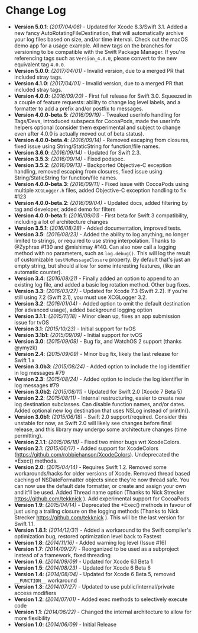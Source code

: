 # Change Log

* **Version 5.0.1**: *(2017/04/06)* - Updated for Xcode 8.3/Swift 3.1. Added a new fancy AutoRotatingFileDestination, that will automatically archive your log files based on size, and/or time interval. Check out the macOS demo app for a usage example. All new tags on the branches for versioning to be compatible with the Swift Package Manager. If you're referencing tags such as `Version_4.0.0`, please convert to the new equivalent tag `4.0.0`.
* **Version 5.0.0**: *(2017/04/01)* - Invalid version, due to a merged PR that included stray tags. 
* **Version 4.1.0**: *(2017/04/01)* - Invalid version, due to a merged PR that included stray tags.
* **Version 4.0.0**: *(2016/09/20)* - First full release for Swift 3.0. Squeezed in a couple of feature requests: ability to change log level labels, and a formatter to add a prefix and/or postfix to messages.
* **Version 4.0.0-beta.5**: *(2016/09/19)* - Tweaked userInfo handling for Tags/Devs, introduced subspecs for CocoaPods, made the userInfo helpers optional (consider them experimental and subject to change even after 4.0.0 is actually moved out of beta status).
* **Version 4.0.0-beta.4**: *(2016/09/14)* - Removed escaping from closures, fixed issue using String/StaticString for function/file names.
* **Version 3.6.0**: *(2016/09/14)* - Updated for Swift 2.3.
* **Version 3.5.3**: *(2016/09/14)* - Fixed podspec.
* **Version 3.5.2**: *(2016/09/13)* - Backported Objective-C exception handling, removed escaping from closures, fixed issue using String/StaticString for function/file names.
* **Version 4.0.0-beta.3**: *(2016/09/11)* - Fixed issue with CocoaPods using multiple `XCGLogger.h` files, added Objective-C exception handling to fix #123
* **Version 4.0.0-beta.2**: *(2016/09/04)* - Updated docs, added filtering by tag and developer, added demo for filters
* **Version 4.0.0-beta.1**: *(2016/09/01)* - First beta for Swift 3 compatibility, including a lot of architecture changes
* **Version 3.5.1**: *(2016/08/28)* - Added documentation, improved tests.
* **Version 3.5**: *(2016/08/23)* - Added the ability to log anything, no longer limited to strings, or required to use string interpolation. Thanks to @Zyphrax #130 and @mishimay #140. Can also now call a logging method with no parameters, such as `log.debug()`. This will log the result of customizable `testNoMessageClosure` property. By default that's just an empty string, but should allow for some interesting features, (like an automatic counter). 
* **Version 3.4**: *(2016/08/21)* - Finally added an option to append to an existing log file, and added a basic log rotation method. Other bug fixes.
* **Version 3.3**: *(2016/03/27)* - Updated for Xcode 7.3 (Swift 2.2). If you're still using 7.2 (Swift 2.1), you must use XCGLogger 3.2.
* **Version 3.2**: *(2016/01/04)* - Added option to omit the default destination (for advanced usage), added background logging option
* **Version 3.1.1**: *(2015/11/18)* - Minor clean up, fixes an app submission issue for tvOS
* **Version 3.1**: *(2015/10/23)* - Initial support for tvOS
* **Version 3.1b1**: *(2015/09/09)* - Initial support for tvOS
* **Version 3.0**: *(2015/09/09)* - Bug fix, and WatchOS 2 support (thanks @ymyzk)
* **Version 2.4**: *(2015/09/09)* - Minor bug fix, likely the last release for Swift 1.x
* **Version 3.0b3**: *(2015/08/24)* - Added option to include the log identifier in log messages #79
* **Version 2.3**: *(2015/08/24)* - Added option to include the log identifier in log messages #79
* **Version 3.0b2**: *(2015/08/11)* - Updated for Swift 2.0 (Xcode 7 Beta 5)
* **Version 2.2**: *(2015/08/11)* - Internal restructuring, easier to create new log destination subclasses. Can disable function names, and/or dates. Added optional new log destination that uses NSLog instead of println().
* **Version 3.0b1**: *(2015/06/18)* - Swift 2.0 support/required. Consider this unstable for now, as Swift 2.0 will likely see changes before final release, and this library may undergo some architecture changes (time permitting).
* **Version 2.1.1**: *(2015/06/18)* - Fixed two minor bugs wrt XcodeColors.
* **Version 2.1**: *(2015/06/17)* - Added support for XcodeColors (https://github.com/robbiehanson/XcodeColors). Undeprecated the \*Exec() methods.
* **Version 2.0**: *(2015/04/14)* - Requires Swift 1.2. Removed some workarounds/hacks for older versions of Xcode. Removed thread based caching of NSDateFormatter objects since they're now thread safe. You can now use the default date formatter, or create and assign your own and it'll be used. Added Thread name option (Thanks to Nick Strecker https://github.com/tekknick ). Add experimental support for CocoaPods. 
* **Version 1.9**: *(2015/04/14)* - Deprecated the \*Exec() methods in favour of just using a trailing closure on the logging methods (Thanks to Nick Strecker https://github.com/tekknick ). This will be the last version for Swift 1.1.
* **Version 1.8.1**: *(2014/12/31)* - Added a workaround to the Swift compiler's optimization bug, restored optimization level back to Fastest
* **Version 1.8**: *(2014/11/16)* - Added warning log level (Issue #16)
* **Version 1.7**: *(2014/09/27)* - Reorganized to be used as a subproject instead of a framework, fixed threading
* **Version 1.6**: *(2014/09/09)* - Updated for Xcode 6.1 Beta 1
* **Version 1.5**: *(2014/08/23)* - Updated for Xcode 6 Beta 6
* **Version 1.4**: *(2014/08/04)* - Updated for Xcode 6 Beta 5, removed `__FUNCTION__` workaround
* **Version 1.3**: *(2014/07/27)* - Updated to use public/internal/private access modifiers
* **Version 1.2**: *(2014/07/01)* - Added exec methods to selectively execute code
* **Version 1.1**: *(2014/06/22)* - Changed the internal architecture to allow for more flexibility
* **Version 1.0**: *(2014/06/09)* - Initial Release

